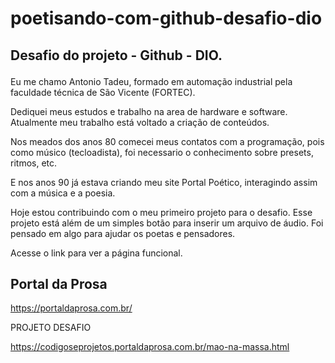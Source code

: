 # poetisando-com-github-desafio-dio
## Desafio do projeto - Github - DIO.<p>
Eu me chamo Antonio Tadeu, formado em automação industrial pela faculdade técnica de São Vicente (FORTEC).<p>
Dediquei meus estudos e trabalho na area de hardware e software. Atualmente meu trabalho está voltado a criação de conteúdos.<p>
Nos meados dos anos 80 comecei meus contatos com a programação, pois como músico (tecloadista), foi necessario o conhecimento sobre presets, ritmos, etc.

E nos anos 90 já estava criando meu site Portal Poético, interagindo assim com a música e a poesia.
<p>Hoje estou contribuindo com o meu primeiro projeto para o desafio.
Esse projeto está além de um simples botão para inserir um arquivo de áudio.
Foi pensado em algo para ajudar os poetas e pensadores.<p></p>
Acesse o link para ver a página funcional.
  
## Portal da Prosa
https://portaldaprosa.com.br/  <P>
PROJETO DESAFIO <P>
https://codigoseprojetos.portaldaprosa.com.br/mao-na-massa.html

